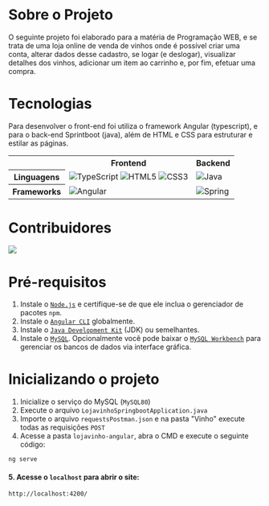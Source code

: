 # Sobre o Projeto
O seguinte projeto foi elaborado para a matéria de Programação WEB, e se trata de uma loja online de venda de vinhos onde é possível criar uma conta, alterar dados desse cadastro, se logar (e deslogar), visualizar detalhes dos vinhos, adicionar um item ao carrinho e, por fim, efetuar uma compra.

# Tecnologias
Para desenvolver o front-end foi utiliza o framework Angular (typescript), e para o back-end Sprintboot (java), além de HTML e CSS para estruturar e estilar as páginas.

<table align="center">
    <tr>
        <th></th>
        <th>
            Frontend
        </th>
        <th>
            Backend
        </th>
    </tr>
    <tr>
        <th>
            Linguagens
        </th>
        <td>
            <img alt="TypeScript" src="https://img.shields.io/badge/typescript-%23007ACC.svg?style=for-the-badge&logo=typescript&logoColor=white"/>
            <img alt="HTML5" src="https://img.shields.io/badge/html5-%23E34F26.svg?style=for-the-badge&logo=html5&logoColor=white"/>
            <img alt="CSS3" src="https://img.shields.io/badge/css3-%231572B6.svg?style=for-the-badge&logo=css3&logoColor=white"/>
        </td>
        <td>
            <img alt="Java" src="https://img.shields.io/badge/java-%23ED8B00.svg?style=for-the-badge&logo=java&logoColor=white"/>
        </td>
    </tr>
    <tr>
        <th>
            Frameworks
        </th>
        <td>
            <img alt="Angular" src="https://img.shields.io/badge/angular-%23DD0031.svg?style=for-the-badge&logo=angular&logoColor=white"/>
        </td>
        <td>
            <img alt="Spring" src="https://img.shields.io/badge/spring-%236DB33F.svg?style=for-the-badge&logo=spring&logoColor=white"/>
        </td>
    </tr>
</table>


# Contribuidores
<a href="https://github.com/lucaskazuhiro/loja-vinho/graphs/contributors">
  <img src="https://contrib.rocks/image?repo=lucaskazuhiro/loja-vinho" />
</a>

# Pré-requisitos
1. Instale o [`Node.js`](https://nodejs.org/en) e certifique-se de que ele inclua o gerenciador de pacotes `npm`.
2. Instale o [`Angular CLI`](https://angular.dev/installation#install-angular-cli) globalmente.
3. Instale o [`Java Development Kit`](https://www.oracle.com/java/technologies/downloads/?er=221886#jdk23-windows) (JDK) ou semelhantes.
4. Instale o [`MySQL`](https://dev.mysql.com/downloads/mysql/). Opcionalmente você pode baixar o [`MySQL Workbench`](https://dev.mysql.com/downloads/workbench/) para gerenciar os bancos de dados via interface gráfica.

# Inicializando o projeto
1. Inicialize o serviço do MySQL (`MySQL80`)
2. Execute o arquivo `LojavinhoSpringbootApplication.java`
3. Importe o arquivo `requestsPostman.json` e na pasta "Vinho" execute todas as requisições `POST`
4. Acesse a pasta `lojavinho-angular`, abra o CMD e execute o seguinte código:
```console
ng serve
```
#### 5. Acesse o `localhost` para abrir o site:
```console
http://localhost:4200/
```
